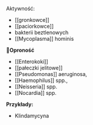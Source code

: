 Aktywność:
- [[gronkowce]]
- [[paciorkowce]]
- bakterii beztlenowych
- [[Mycoplasma]] hominis

🚨**Oproność**
- [[Enterokoki]]
- [[pałeczki jelitowe]]
- [[Pseudomonas]] aeruginosa, 
- [[Haemophilus]] spp., 
- [[Neisseria]] spp. 
- [[Nocardia]] spp.

**Przykłady:**
- Klindamycyna